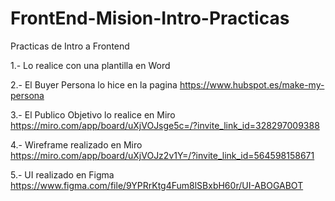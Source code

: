 # FrontEnd-Mision-Intro-Practicas
Practicas de Intro a Frontend

1.- Lo realice con una plantilla en Word

2.- El Buyer Persona lo hice en la pagina https://www.hubspot.es/make-my-persona

3.- El Publico Objetivo lo realice en Miro https://miro.com/app/board/uXjVOJsge5c=/?invite_link_id=328297009388

4.- Wireframe realizado en Miro https://miro.com/app/board/uXjVOJz2v1Y=/?invite_link_id=564598158671

5.- UI realizado en Figma https://www.figma.com/file/9YPRrKtg4Fum8lSBxbH60r/UI-ABOGABOT
